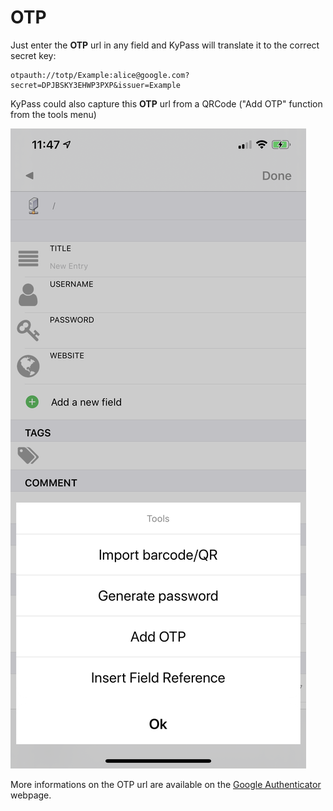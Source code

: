 # OTP

Just enter the **OTP** url in any field and KyPass will translate it to the correct secret key:

```text
otpauth://totp/Example:alice@google.com?secret=DPJBSKY3EHWP3PXP&issuer=Example 
```

KyPass could also capture this **OTP** url from a QRCode \("Add OTP" function from the tools menu\)

![](../../.gitbook/assets/image.png)

More informations on the OTP url are available on the [Google Authenticator](https://github.com/google/google-authenticator/wiki/Key-Uri-Format) webpage.

